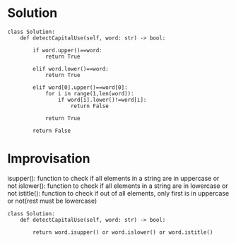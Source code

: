# Solution
```
class Solution:
    def detectCapitalUse(self, word: str) -> bool:

        if word.upper()==word:
            return True
        
        elif word.lower()==word:
            return True

        elif word[0].upper()==word[0]:
            for i in range(1,len(word)):
                if word[i].lower()!=word[i]:
                    return False

            return True
        
        return False
```

# Improvisation
isupper(): function to check if all elements in a string are in uppercase or not
islower(): function to check if all elements in a string are in lowercase or not
istitle(): function to check if out of all elements, only first is in uppercase or not(rest must be lowercase)

```
class Solution:
    def detectCapitalUse(self, word: str) -> bool:

        return word.isupper() or word.islower() or word.istitle()
```
